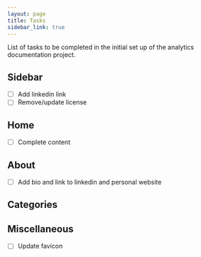 ```yaml
---
layout: page
title: Tasks
sidebar_link: true
---
```


List of tasks to be completed in the initial set up of the analytics documentation project.

## Sidebar
- [ ] Add linkedin link
- [ ] Remove/update license

## Home
- [ ] Complete content

## About
- [ ] Add bio and link to linkedin and personal website

## Categories

## Miscellaneous

- [ ] Update favicon
